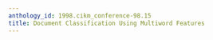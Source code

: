 ```yaml
---
anthology_id: 1998.cikm_conference-98.15
title: Document Classification Using Multiword Features
---
```

